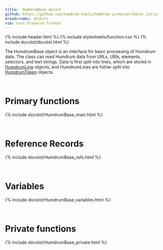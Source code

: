 ```yaml
---
title:  HumdrumBase object
github: https://github.com/humdrum-tools/humdrum-js/master/kern/_include/humdrum-js/HumdrumBase.js
breadcrumbs: objects
vim: ts=3 hlsearch ft=text
---
```


{% include header.html %}
{% include stylesheets/function.css %}
{% include docslot/docslot.html %}

The HumdrumBase object is an interface for basic processing of
Humdrum data.  The class can read Humdrum data from URLs, URIs,
elements, selectors, and text strings.  Data is first 
split into lines, which are stored in [HumdrumLine](../HumdrumLine)
objects, and HumdrumLines are futher split into [HumdrumToken](../HumdrumToken)
objects.



<br/>

# Primary functions #

{% include docslot/HumdrumBase_main.html %}



<br/>

# Reference Records #

{% include docslot/HumdrumBase_refs.html %}



<br/>

# Variables #

{% include docslot/HumdrumBase_variables.html %}



<br/>

# Private functions #

{% include docslot/HumdrumBase_private.html %}



